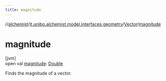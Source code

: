```yaml
---
title: magnitude
---
```

//[alchemist](../../../index.html)/[it.unibo.alchemist.model.interfaces.geometry](../index.html)/[Vector](index.html)/[magnitude](magnitude.html)



# magnitude



[jvm]\
open val [magnitude](magnitude.html): [Double](https://kotlinlang.org/api/latest/jvm/stdlib/kotlin/-double/index.html)



Finds the magnitude of a vector.




